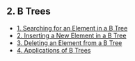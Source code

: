 ## 2. B Trees 

- [1. Searching for an Element in a B Tree](1__Searching_for_an_Element_in_a_B_Tree/readme.md) 
- [2. Inserting a New Element in a B Tree](2__Inserting_a_New_Element_in_a_B_Tree/readme.md) 
- [3. Deleting an Element from a B Tree](3__Deleting_an_Element_from_a_B_Tree/readme.md) 
- [4. Applications of B Trees](4__Applications_of_B_Trees/readme.md) 
